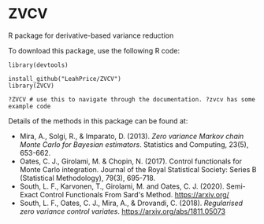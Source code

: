 # ZVCV
R package for derivative-based variance reduction

To download this package, use the following R code:
```{r}
library(devtools)

install_github("LeahPrice/ZVCV") 
library(ZVCV)

?ZVCV # use this to navigate through the documentation. ?zvcv has some example code
```


Details of the methods in this package can be found at:

* Mira, A., Solgi, R., & Imparato, D. (2013). *Zero variance Markov chain Monte Carlo for Bayesian estimators*. Statistics and Computing, 23(5), 653-662.
* Oates, C. J., Girolami, M. & Chopin, N. (2017). Control functionals for Monte Carlo integration. Journal of the Royal Statistical Society: Series B (Statistical Methodology), 79(3), 695-718.
* South, L. F., Karvonen, T., Girolami, M. and Oates, C. J. (2020). Semi-Exact Control Functionals From Sard's Method.  https://arxiv.org/
* South, L. F., Oates, C. J., Mira, A., & Drovandi, C. (2018). *Regularised zero variance control variates*. https://arxiv.org/abs/1811.05073
